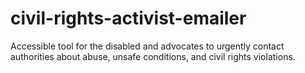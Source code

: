 # civil-rights-activist-emailer
Accessible tool for the disabled and advocates to urgently contact authorities about abuse, unsafe conditions, and civil rights violations.
